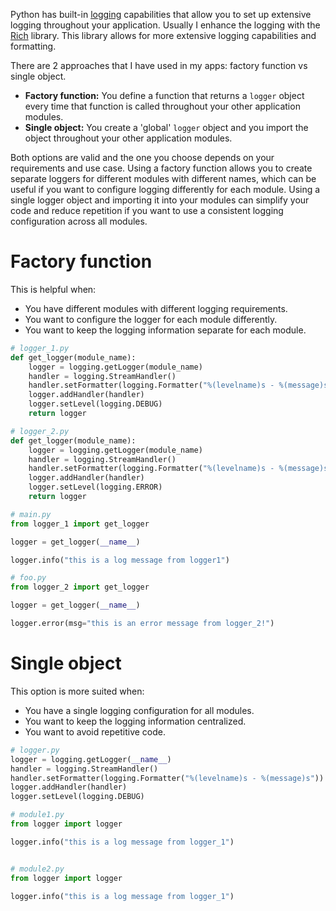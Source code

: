Python has built-in [logging](https://docs.python.org/3/howto/logging.html) capabilities that allow you to set up
extensive logging throughout your application. Usually I enhance the logging with
the [Rich](https://rich.readthedocs.io/en/stable/logging.html) library. This library allows for more extensive
logging capabilities and formatting.

There are 2 approaches that I have used in my apps: factory function vs single object.

* **Factory function:** You define a function that returns a `logger` object every time that function is called
  throughout your other application modules.
* **Single object:** You create a 'global' `logger` object and you import the object throughout your other
  application modules.

Both options are valid and the one you choose depends on your requirements and use case. Using a factory function
allows you to create separate loggers for different modules with different names, which can be useful if you want to
configure logging differently for each module. Using a single logger object and importing it into your modules can
simplify your code and reduce repetition if you want to use a consistent logging configuration across all modules.

# Factory function

This is helpful when:

* You have different modules with different logging requirements.
* You want to configure the logger for each module differently.
* You want to keep the logging information separate for each module.

```python
# logger_1.py
def get_logger(module_name):
    logger = logging.getLogger(module_name)
    handler = logging.StreamHandler()
    handler.setFormatter(logging.Formatter("%(levelname)s - %(message)s"))
    logger.addHandler(handler)
    logger.setLevel(logging.DEBUG)
    return logger

# logger_2.py
def get_logger(module_name):
    logger = logging.getLogger(module_name)
    handler = logging.StreamHandler()
    handler.setFormatter(logging.Formatter("%(levelname)s - %(message)s"))
    logger.addHandler(handler)
    logger.setLevel(logging.ERROR)
    return logger

# main.py
from logger_1 import get_logger

logger = get_logger(__name__)

logger.info("this is a log message from logger1")

# foo.py
from logger_2 import get_logger

logger = get_logger(__name__)

logger.error(msg="this is an error message from logger_2!")
```

# Single object

This option is more suited when:

* You have a single logging configuration for all modules.
* You want to keep the logging information centralized.
* You want to avoid repetitive code.

```python
# logger.py
logger = logging.getLogger(__name__)
handler = logging.StreamHandler()
handler.setFormatter(logging.Formatter("%(levelname)s - %(message)s"))
logger.addHandler(handler)
logger.setLevel(logging.DEBUG)

# module1.py
from logger import logger

logger.info("this is a log message from logger_1")


# module2.py
from logger import logger

logger.info("this is a log message from logger_1")
```
